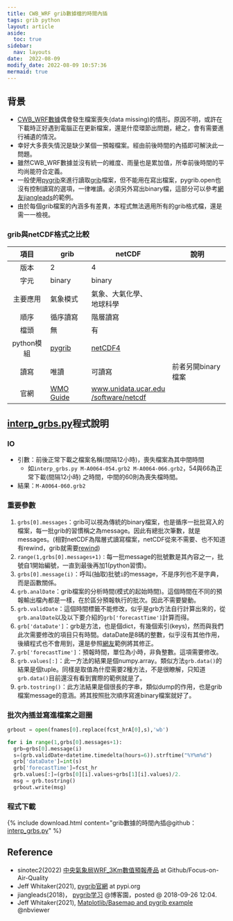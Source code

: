 ```yaml
---
title: CWB_WRF grib數據檔的時間內插
tags: grib python
layout: article
aside:
  toc: true
sidebar:
  nav: layouts
date:  2022-08-09
modify_date: 2022-08-09 10:57:36
mermaid: true
---
```

## 背景
- [CWB_WRF數據][CWB_WRF]偶會發生檔案喪失(data missing)的情形。原因不明，或許在下載時正好遇到電腦正在更新檔案，還是什麼環節出問題，總之，會有需要進行補遺的情況。
- 幸好大多喪失情況是缺少某個一預報檔案。經由前後時間的內插即可解決此一問題。
- 雖然CWB_WRF數據並沒有統一的維度、雨量也是累加值，所幸前後時間的平均尚能符合定義。
- 一般使用[pygrib][pygrib]來進行讀取[grib][grib]檔案，但不能用在寫出檔案，pygrib.open也沒有控制讀寫的選項，一律唯讀。必須另外寫出binary檔，這部分可以參考[網友jiangleads][jiangleads]的範例。
- 由於每個grib檔案的內涵多有差異，本程式無法適用所有的grib格式檔，還是需一一檢視。

### grib與netCDF格式之比較

項目|grib|netCDF|說明
:-:|-|-|-
版本|2|4|
字元|binary|binary|
主要應用|氣象模式|氣象、大氣化學、</br>地球科學|
順序|循序讀寫|階層讀寫|
檔頭|無|有|
python模組|[pygrib][pygrib]|[netCDF4](https://pypi.org/project/netCDF4/)|
讀寫|唯讀|可讀寫|前者另開binary檔案
官網|[WMO Guide](https://web.archive.org/web/20201213173506/http://www.wmo.int/pages/prog/www/WMOCodes/Guides/GRIB/GRIB2_062006.pdf)|[www.unidata.ucar.edu</br>/software/netcdf](https://www.unidata.ucar.edu/software/netcdf)|

## [interp_grbs.py][interp_grbs.py]程式說明
### IO
- 引數：前後正常下載之檔案名稱(間隔12小時)，喪失檔案為其中間時間
  - 如`interp_grbs.py M-A0064-054.grb2 M-A0064-066.grb2`，54與66為正常下載(間隔12小時) 之時間，中間的60則為喪失檔時間。
- 結果：`M-A0064-060.grb2`
### 重要參數
1. `grbs[0].messages`：grib可以視為傳統的binary檔案，也是循序一批批寫入的檔案，每一批grib的習慣稱之為message。因此有總批次筆數，就是messages。(相對netCDF為階層式讀寫檔案，netCDF從來不需要、也不知道有rewind，grib就需要[rewind][jswhit])
1. `range(1,grbs[0].messages+1)：`每一批message的批號數是其內容之一，批號自1開始編號，一直到最後再加1(python習慣)。
1. `grbs[0].message(i)`：呼叫(抽取)批號`i`的message，不是序列也不是字典，而是函數關係。
1. `grb.analDate`：grib檔案的分析時間(模式的起始時間)。這個時間在不同的預報輸出檔內都是一樣，在於區分預報執行的批次。因此不需要變動。
1. `grb.validDate`：這個時間標籤不能修改，似乎是grb方法自行計算出來的，從`grb.analDate`以及以下要介紹的`grb['forecastTime']`計算而得。
1. `grb['dataDate']`：grb是方法，也是個dict，有幾個索引(keys)，然而與我們此次需要修改的項目只有時間。dataDate是8碼的整數，似乎沒有其他作用，後續程式也不會用到，還是參照[網友][jiangleads]範例將其修正。
1. `grb['forecastTime']`：預報時間，單位為小時，非負整數。這項需要修改。
1. `grb.values[:]`：此一方法的結果是個numpy.array。類似方法`grb.data()`的結果是個tuple。同樣是取值為什麼需要2種方法，不是很瞭解，只知道`grb.data()`目前還沒有看到實際的範例就是了。
1. `grb.tostring()`：此方法結果是個很長的字串，類似dump的作用，也是grib檔案message的意涵。將其按照批次順序寫進binary檔案就好了。

### 批次內插並寫進檔案之迴圈

```python
grbout = open(fnames[0].replace(fcst_hrA[0],s),'wb')

for i in range(1,grbs[0].messages+1):
  grb=grbs[0].message(i)
  s=(grb.validDate+datetime.timedelta(hours=6)).strftime("%Y%m%d")
  grb['dataDate']=int(s)
  grb['forecastTime']=fcst_hr
  grb.values[:]=(grbs[0][i].values+grbs[1][i].values)/2.
  msg = grb.tostring()
  grbout.write(msg)
  ```

### 程式下載

{% include download.html content="grib數據的時間內插@github：[interp_grbs.py](https://github.com/sinotec2/Focus-on-Air-Quality/blob/main/utilities/grib/interp_grbs.py)" %}

## Reference

- sinotec2(2022) [中央氣象局WRF_3Km數值預報產品](https://sinotec2.github.io/Focus-on-Air-Quality/wind_models/cwbWRF_3Km/) at Github/Focus-on-Air-Quality
- Jeff Whitaker(2021), [pygrib官網](https://pypi.org/project/pygrib) at pypi.org
- jiangleads(2018)， [pygrib学习](https://www.cnblogs.com/jiangleads/p/9705787.html) @博客園，posted @ 2018-09-26 12:04.
- Jeff Whitaker(2021), [Matplotlib/Basemap and pygrib example](https://nbviewer.org/gist/jswhit/8635665) @nbviewer


[CWB_WRF]: <https://sinotec2.github.io/Focus-on-Air-Quality/wind_models/cwbWRF_3Km/> "中央氣象局WRF_3Km數值預報產品"
[pygrib]: <https://pypi.org/project/pygrib/> "官網：Provides a high-level interface to the ECWMF ECCODES C library for reading GRIB files. There are limited capabilities for writing GRIB files (you can modify the contents of an existing file, but you can't create one from scratch)"
[grib]: <https://zh.wikipedia.org/zh-tw/GRIB> "GRIB（GRIdded Binary或通用定期發布的二進位形式資訊）是通常用在氣象學中儲存歷史的和預報的天氣資料的簡明資料格式。它由世界氣象組織的基本系統委員會於1985年標準化，描述於WMO編碼手冊。 第一版GRIB被世界範圍內的多數氣象中心業務化使用，用於數值天氣預報（NWP）輸出。第二版是2003年發表的GRIB2，各國氣象資料發布逐步更新到這個格式與版次。"
[jiangleads]: <https://www.cnblogs.com/jiangleads/p/9705787.html> "pygrib学习@博客園"
[interp_grbs.py]: <https://github.com/sinotec2/Focus-on-Air-Quality/blob/main/utilities/grib/interp_grbs.py> "grib數據檔的時間內插程式@github"
[jswhit]: <https://nbviewer.org/gist/jswhit/8635665> "jswhit：Matplotlib/Basemap and pygrib example@nbviewer"

